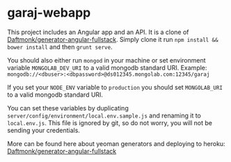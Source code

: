 # garaj-webapp
This project includes an Angular app and an API. It is a clone of [Daftmonk/generator-angular-fullstack](https://github.com/DaftMonk/generator-angular-fullstack). Simply clone it run `npm install && bower install` and then `grunt serve`. 

You should also either run `mongod` in your machine or 
set environment variable `MONGOLAB_DEV_URI` to a valid mongodb standard URI.   Example: `mongodb://<dbuser>:<dbpassword>@ds012345.mongolab.com:12345/garaj`

If you set your `NODE_ENV` variable to `production` you should set `MONGOLAB_URI` to a valid mongodb standard URI.

You can set these variables by duplicating `server/config/environment/local.env.sample.js` and renaming it to `local.env.js`. This file is ignored by git, so do not worry, you will not be sending your credentials.

More can be found here about yeoman generators and deploying to heroku: [Daftmonk/generator-angular-fullstack](https://github.com/DaftMonk/generator-angular-fullstack)
